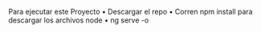Para ejecutar este Proyecto
•	Descargar el repo 
•	Corren npm install para descargar los archivos node
•	ng serve -o 

